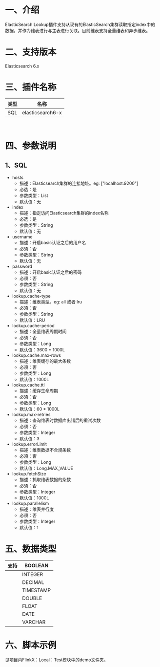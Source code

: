 # 一、介绍
ElasticSearch Lookup插件支持从现有的ElasticSearch集群读取指定index中的数据，并作为维表进行与主表进行关联。目前维表支持全量维表和异步维表。

# 二、支持版本

Elasticsearch 6.x

# 三、插件名称


|类型|名称|
| --- | --- |
| SQL | elasticsearch6-x |


​<br />
# 四、参数说明
## 1、SQL

- hosts
   - 描述：Elasticsearch集群的连接地址。eg: ["localhost:9200"]
   - 必选：是
   - 参数类型：List<String>
   - 默认值：无
- index
   - 描述：指定访问Elasticsearch集群的index名称
   - 必选：是
   - 参数类型：String
   - 默认值：无
- username
   - 描述：开启basic认证之后的用户名
   - 必须：否
   - 参数类型：String
   - 默认值：无
- password
   - 描述：开启basic认证之后的密码
   - 必须：否
   - 参数类型：String
   - 默认值：无
- lookup.cache-type
   - 描述：维表类型。eg: all 或者 lru
   - 必须：否
   - 参数类型：String
   - 默认值：LRU
- lookup.cache-period
   - 描述：全量维表周期时间
   - 必须：否
   - 参数类型：Long
   - 默认值：3600 * 1000L
- lookup.cache.max-rows
   - 描述：维表缓存的最大条数
   - 必须：否
   - 参数类型：Long
   - 默认值：1000L
- lookup.cache.ttl
   - 描述：缓存生命周期
   - 必须：否
   - 参数类型：Long
   - 默认值：60 * 1000L
- lookup.max-retries
   - 描述：查询维表时数据库出错后的重试次数
   - 必须：否
   - 参数类型：Integer
   - 默认值：3
- lookup.errorLimit
   - 描述：维表数据不合规条数
   - 必须：否
   - 参数类型：Long
   - 默认值：Long.MAX_VALUE
- lookup.fetchSize
   - 描述：抓取维表数据的条数
   - 必须：否
   - 参数类型：Integer
   - 默认值：1000L
- lookup.parallelism
   - 描述：维表并行度
   - 必须：否
   - 参数类型：Integer
   - 默认值：1


# 五、数据类型
| ​支持 | BOOLEAN |
| --- | --- |
|  | INTEGER |
|  | DECIMAL |
|  | TIMESTAMP |
|  | DOUBLE |
|  | FLOAT |
|  | DATE |
|  | VARCHAR |

# 六、脚本示例
见项目内FlinkX：Local：Test模块中的demo文件夹。
